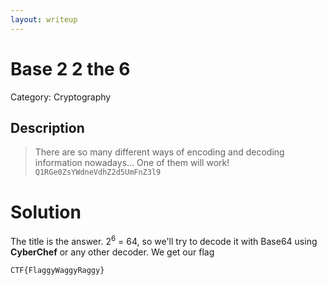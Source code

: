 ```yaml
---
layout: writeup
---
```

# Base 2 2 the 6
Category: Cryptography

## Description

> There are so many different ways of encoding and decoding information nowadays... One of them will work! `Q1RGe0ZsYWdneVdhZ2d5UmFnZ3l9` 

# Solution

The title is the answer. 2<sup>6</sup> = 64, so we'll try to decode it with Base64 using **CyberChef** or any other decoder. We get our flag
```
CTF{FlaggyWaggyRaggy}
```
